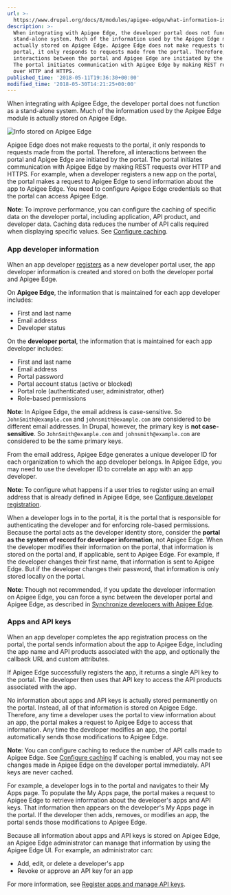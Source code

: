 ```yaml
---
url: >-
  https://www.drupal.org/docs/8/modules/apigee-edge/what-information-is-stored-on-apigee-edge
description: >-
  When integrating with Apigee Edge, the developer portal does not function as a
  stand-alone system. Much of the information used by the Apigee Edge module is
  actually stored on Apigee Edge. Apigee Edge does not make requests to the
  portal, it only responds to requests made from the portal. Therefore, all
  interactions between the portal and Apigee Edge are initiated by the portal.
  The portal initiates communication with Apigee Edge by making REST requests
  over HTTP and HTTPS.
published_time: '2018-05-11T19:36:30+00:00'
modified_time: '2018-05-30T14:21:25+00:00'
---
```

When integrating with Apigee Edge, the developer portal does not function as a stand-alone system. Much of the information used by the Apigee Edge module is actually stored on Apigee Edge.

![Info stored on Apigee Edge](https://www.drupal.org/files/portal-edge.png)

Apigee Edge does not make requests to the portal, it only responds to requests made from the portal. Therefore, all interactions between the portal and Apigee Edge are initiated by the portal. The portal initiates communication with Apigee Edge by making REST requests over HTTP and HTTPS. For example, when a developer registers a new app on the portal, the portal makes a request to Apigee Edge to send information about the app to Apigee Edge. You need to configure Apigee Edge credentials so that the portal can access Apigee Edge.

**Note**: To improve performance, you can configure the caching of specific data on the developer portal, including application, API product, and developer data. Caching data reduces the number of API calls required when displaying specific values. See [Configure caching](./configure-caching).

### App developer information

When an app developer [registers](how-app-developers-interact-with-the-apigee-edge-module#registering-an-app-developer-account) as a new developer portal user, the app developer information is created and stored on both the developer portal and Apigee Edge.

On **Apigee Edge**, the information that is maintained for each app developer includes:

* First and last name
* Email address
* Developer status

On the **developer portal**, the information that is maintained for each app developer includes:

* First and last name
* Email address
* Portal password
* Portal account status (active or blocked)
* Portal role (authenticated user, administrator, other)
* Role-based permissions

**Note**: In Apigee Edge, the email address is case-sensitive. So `JohnSmith@example.com` and `johnsmith@example.com` are considered to be different email addresses. In Drupal, however, the primary key is **not case-sensitive**. So `JohnSmith@example.com` and `johnsmith@example.com` are considered to be the same primary keys.

From the email address, Apigee Edge generates a unique developer ID for each organization to which the app developer belongs. In Apigee Edge, you may need to use the developer ID to correlate an app with an app developer.

**Note**: To configure what happens if a user tries to register using an email address that is already defined in Apigee Edge, see [Configure developer registration](configue-developer-registration).

When a developer logs in to the portal, it is the portal that is responsible for authenticating the developer and for enforcing role-based permissions. Because the portal acts as the developer identity store, consider the **portal as the system of record for developer information**, not Apigee Edge. When the developer modifies their information on the portal, that information is stored on the portal and, if applicable, sent to Apigee Edge. For example, if the developer changes their first name, that information is sent to Apigee Edge. But if the developer changes their password, that information is only stored locally on the portal.

**Note**: Though not recommended, if you update the developer information on Apigee Edge, you can force a sync between the developer portal and Apigee Edge, as described in [Synchronize developers with Apigee Edge](synchronize-developers-with-apigee-edge).

### Apps and API keys

When an app developer completes the app registration process on the portal, the portal sends information about the app to Apigee Edge, including the app name and API products associated with the app, and optionally the callback URL and custom attributes.

If Apigee Edge successfully registers the app, it returns a single API key to the portal. The developer then uses that API key to access the API products associated with the app.

No information about apps and API keys is actually stored permanently on the portal. Instead, all of that information is stored on Apigee Edge. Therefore, any time a developer uses the portal to view information about an app, the portal makes a request to Apigee Edge to access that information. Any time the developer modifies an app, the portal automatically sends those modifications to Apigee Edge.

**Note**: You can configure caching to reduce the number of API calls made to Apigee Edge. See [Configure caching](configure-caching) If caching is enabled, you may not see changes made in Apigee Edge on the developer portal immediately. API keys are never cached.

For example, a developer logs in to the portal and navigates to their My Apps page. To populate the My Apps page, the portal makes a request to Apigee Edge to retrieve information about the developer's apps and API keys. That information then appears on the developer's My Apps page in the portal. If the developer then adds, removes, or modifies an app, the portal sends those modifications to Apigee Edge.

Because all information about apps and API keys is stored on Apigee Edge, an Apigee Edge administrator can manage that information by using the Apigee Edge UI. For example, an administrator can:

* Add, edit, or delete a developer's app
* Revoke or approve an API key for an app

For more information, see [Register apps and manage API keys](https://docs.apigee.com/api-platform/publish/creating-apps-surface-your-api).